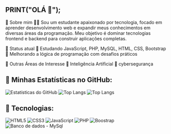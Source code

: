 ## PRINT("OLÁ 👋");

📌 Sobre mim
👨‍💻 Sou um estudante apaixonado por tecnologia, focado em aprender desenvolvimento web e expandir meus conhecimentos em diversas áreas da programação. Meu objetivo é dominar 
 tecnologias frontend e backend para construir aplicações completas.

📌 Status atual
🔹 Estudando JavaScript, PHP, MySQL, HTML, CSS, Bootstrap
🔹 Melhorando a lógica de programação com desafios práticos

📌 Outras Áreas de Interesse
🔹 Inteligência Artificial
🔹 cybersegurança
## 🌟 Minhas Estatísticas no GitHub:
![Estatísticas do GitHub](https://github-readme-stats.vercel.app/api?username=JoaoCarmelio&show_icons=true&theme=dracula)
![Top Langs](https://github-readme-stats.vercel.app/api/top-langs/?username=JoaoCarmelio&layout=compact&theme=dracula)
![Top Langs](https://github-readme-stats.vercel.app/api/top-langs/?username=JoaoCarmelio&layout=compact&theme=dracula)
## 🚀 Tecnologias:
![HTML5](https://img.shields.io/badge/HTML5-E34F26?style=for-the-badge&logo=html5&logoColor=white)
![CSS3](https://img.shields.io/badge/CSS3-1572B6?style=for-the-badge&logo=css3&logoColor=white)
![JavaScript](https://img.shields.io/badge/JavaScript-F7DF1E?style=for-the-badge&logo=javascript&logoColor=black)
![PHP](https://img.shields.io/badge/PHP-777BB4?style=for-the-badge&logo=php&logoColor=white)
![Boostrap](https://img.shields.io/badge/Boostrap-777BB4?style=for-the-badge&logo=boostrap&logoColor=white)
![Banco de dados -  MySql](https://img.shields.io/badge/Mysql-3776AB?style=for-the-badge&logo=mysql&logoColor=white)


